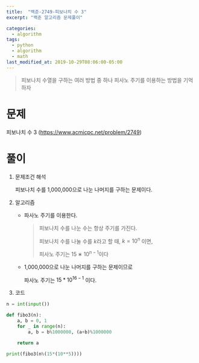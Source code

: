 ```yaml
---
title:  "백준-2749-피보나치 수 3"
excerpt: "백준 알고리즘 문제풀이"

categories:
  - algorithm
tags:
  - python
  - algorithm
  - math
last_modified_at: 2019-10-29T08:06:00-05:00
---
```

> 피보나치 수열을 구하는 여러 방법 중 하나
> 피사노 주기를 이용하는 방법을 기억하자

# 문제
피보나치 수 3 (https://www.acmicpc.net/problem/2749)

# 풀이

1. 문제조건 해석

    피보나치 수를 1,000,000으로 나눈 나머지를 구하는 문제이다.


2. 알고리즘

    - 파사노 주기를 이용한다.

        > 피보나치 수를 나눈 수는 항상 주기를 가진다. 
        >
        >피보나치 수를 나눌 수를 $k$라고 할 때, $k=10^n$ 이면, 
        >
        >피사노 주기는 $15∗10^{n−1}$이다

    - 1,000,000으로 나눈 나머지를 구하는 문제이므로 

        파사노 주기는 $15*10^{16-1}$ 이다.


3. 코드

```python
n = int(input())

def fibo3(n):
    a, b = 0, 1
    for _ in range(n):
        a, b = b%1000000, (a+b)%1000000

    return a 

print(fibo3(n%(15*(10**5))))
```